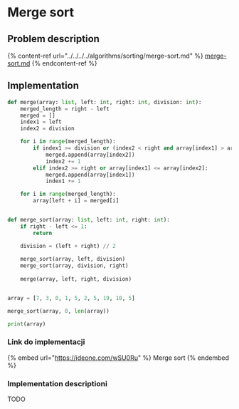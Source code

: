 # Merge sort

## Problem description

{% content-ref url="../../../../algorithms/sorting/merge-sort.md" %}
[merge-sort.md](../../../../algorithms/sorting/merge-sort.md)
{% endcontent-ref %}

## Implementation

```python
def merge(array: list, left: int, right: int, division: int):
    merged_length = right - left
    merged = []
    index1 = left
    index2 = division

    for i in range(merged_length):
        if index1 >= division or (index2 < right and array[index1] > array[index2]):
            merged.append(array[index2])
            index2 += 1
        elif index2 >= right or array[index1] <= array[index2]:
            merged.append(array[index1])
            index1 += 1

    for i in range(merged_length):
        array[left + i] = merged[i]


def merge_sort(array: list, left: int, right: int):
    if right - left <= 1:
        return

    division = (left + right) // 2
    
    merge_sort(array, left, division)
    merge_sort(array, division, right)
    
    merge(array, left, right, division)


array = [7, 3, 0, 1, 5, 2, 5, 19, 10, 5]

merge_sort(array, 0, len(array))

print(array)
```

### Link do implementacji

{% embed url="https://ideone.com/wSU0Ru" %}
Merge sort
{% endembed %}

### Implementation descriptioni

TODO
